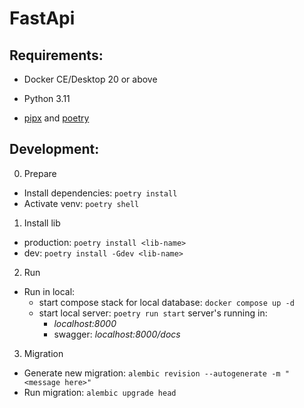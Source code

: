 # FastApi

## Requirements:

- Docker CE/Desktop 20 or above

- Python 3.11

- [pipx](https://pipx.pypa.io/stable/installation/) and [poetry](https://python-poetry.org/docs/#installing-with-pipx)

## Development:

0. Prepare

- Install dependencies: `poetry install`
- Activate venv: `poetry shell`

1. Install lib

- production: `poetry install <lib-name>`
- dev: `poetry install -Gdev <lib-name>`

2. Run
- Run in local:
  - start compose stack for local database: `docker compose up -d`
  - start local server: `poetry run start`
    server's running in:
      - _localhost:8000_
      - swagger: _localhost:8000/docs_

3. Migration
- Generate new migration: `alembic revision --autogenerate -m "<message here>"`
- Run migration: `alembic upgrade head`
